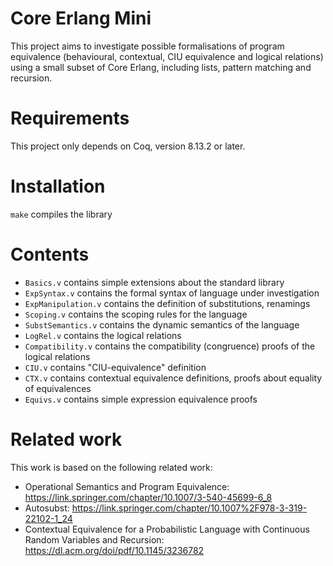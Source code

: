 # Core Erlang Mini

This project aims to investigate possible formalisations of program equivalence (behavioural, contextual, CIU equivalence and logical relations) using a small subset of Core Erlang, including lists, pattern matching and recursion.

# Requirements

This project only depends on Coq, version 8.13.2 or later.

# Installation

`make` compiles the library

# Contents

- `Basics.v` contains simple extensions about the standard library
- `ExpSyntax.v` contains the formal syntax of language under investigation
- `ExpManipulation.v` contains the definition of substitutions, renamings
- `Scoping.v` contains the scoping rules for the language
- `SubstSemantics.v` contains the dynamic semantics of the language
- `LogRel.v` contains the logical relations
- `Compatibility.v` contains the compatibility (congruence) proofs of the logical relations
- `CIU.v` contains "CIU-equivalence" definition
- `CTX.v` contains contextual equivalence definitions, proofs about equality of equivalences
- `Equivs.v` contains simple expression equivalence proofs

# Related work

This work is based on the following related work:

- Operational Semantics and Program Equivalence: https://link.springer.com/chapter/10.1007/3-540-45699-6_8
- Autosubst: https://link.springer.com/chapter/10.1007%2F978-3-319-22102-1_24
- Contextual Equivalence for a Probabilistic Language with
Continuous Random Variables and Recursion: https://dl.acm.org/doi/pdf/10.1145/3236782
